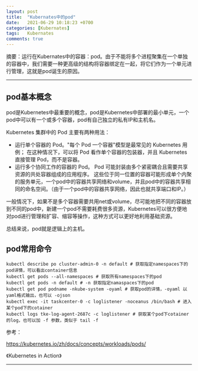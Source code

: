 ```yaml
---
layout: post
title:  "Kubernates中的pod"
date:   2021-06-29 10:18:23 +0700
categories: [Kubernates]
tags:   Kubernates
comments: true
---
```


摘要：运行在Kubernates中的容器：pod。由于不能将多个进程聚集在一个单独的容器中，我们需要一种更高级的结构将容器绑定在一起，将它们作为一个单元进行管理，这就是pod诞生的原因。

------

## pod基本概念

pod是Kubernetes中最重要的概念，pod是Kubernetes中部署的最小单元，一个pod中可以有一个或多个容器，pod有自己独立的私有IP和主机名。

Kubernetes 集群中的 Pod 主要有两种用法：

* 运行单个容器的 Pod。"每个 Pod 一个容器"模型是最常见的 Kubernetes 用例； 在这种情况下，可以将 Pod 看作单个容器的包装器，并且 Kubernetes 直接管理 Pod，而不是容器。
* 运行多个协同工作的容器的 Pod。 Pod 可能封装由多个紧密耦合且需要共享资源的共处容器组成的应用程序。 这些位于同一位置的容器可能形成单个内聚的服务单元，一个pod中的容器共享网络和volume，并且pod中的容器共享相同的命名空间。（由于一个pod中的容器共享网络，因此也就共享端口和IP。）

一般情况下，如果不是多个容器需要共用net或volume，尽可能地把不同的容器放到不同的pod中，新建一个pod不需要耗费很多资源，Kubernetes可以很方便地对pod进行管理和扩容、缩容等操作，这种方式可以更好地利用基础资源。

总结来说，pod就是逻辑上的主机。

## pod常用命令

``` shell
kubectl describe po cluster-admin-0 -n default # 获取指定namespaces下的pod详情，可以看出container信息
kubectl get pods --all-namespaces # 获取所有namespaces下的pod
kubectl get pods -n default # -n 获取指定namaspaces下的pod
kubectl get pod podname -nkube-system -oyaml # 获取pod的详情，-oyaml 以yaml格式输出，也可以 -ojson
kubectl exec -it taskcenter-0 -c loglistener -noceanus /bin/bash # 进入某个pod下的cotainer
kubectl logs tke-log-agent-2687c -c loglistener # 获取某个pod下cotainer的log，也可以加 -f 参数，类似于 tail -f
```

参考：

<https://kubernetes.io/zh/docs/concepts/workloads/pods/>

《Kubernetes in Action》

------
